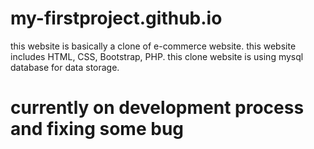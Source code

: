 # my-firstproject.github.io
this website is basically a clone of e-commerce website.
this website includes HTML, CSS, Bootstrap, PHP.
this clone website is using mysql database for data storage.
# currently on development process and fixing some bug
